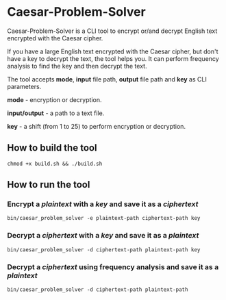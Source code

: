 # Caesar-Problem-Solver

Caesar-Problem-Solver is a CLI tool to encrypt or/and decrypt English text
encrypted with the Caesar cipher.

If you have a large English text encrypted with the Caesar cipher, but
don't have a key to decrypt the text, the tool helps you. It can perform frequency analysis to find the key and then decrypt the text.

The tool accepts **mode**, **input** file path, **output** file path and
**key** as CLI parameters.

**mode** - encryption or decryption.

**input/output** - a path to a text file.

**key** - a shift (from 1 to 25) to perform encryption or decryption.

## How to build the tool

``chmod +x build.sh && ./build.sh``

## How to run the tool

### Encrypt a *plaintext* with a *key* and save it as a *ciphertext*  

``bin/caesar_problem_solver -e plaintext-path ciphertext-path key``

### Decrypt a *ciphertext* with a *key* and save it as a *plaintext*  

``bin/caesar_problem_solver -d ciphertext-path plaintext-path key``

### Decrypt a *ciphertext* using frequency analysis and save it as a *plaintext*

``bin/caesar_problem_solver -d ciphertext-path plaintext-path``
